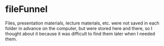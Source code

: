 # fileFunnel
Files, presentation materials, lecture materials, etc. were not saved in each folder in advance on the computer, but were stored here and there, so I thought about it because it was difficult to find them later when I needed them.
